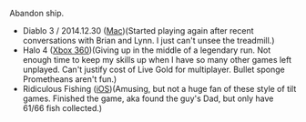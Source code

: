 Abandon ship.

- Diablo 3 / 2014.12.30 ([Mac](http://us.battle.net/d3/en/))(Started playing again after recent conversations with Brian and Lynn. I just can't unsee the treadmill.)
- Halo 4 ([Xbox 360](https://www.halowaypoint.com/en-us/games/halo4))(Giving up in the middle of a legendary run. Not enough time to keep my skills up when I have so many other games left unplayed. Can't justify cost of Live Gold for multiplayer. Bullet sponge Prometheans aren't fun.) 
- Ridiculous Fishing ([iOS](http://www.ridiculousfishing.com))(Amusing, but not a huge fan of these style of tilt games. Finished the game, aka found the guy's Dad, but only have 61/66 fish collected.)
